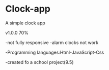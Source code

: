 # Clock-app
A simple clock app

v1.0.0 70%

-not fully responsive
-alarm clocks not work

-Programming languages:Html-JavaScript-Css

-created fo a school project(9.5)
